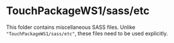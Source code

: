 # TouchPackageWS1/sass/etc

This folder contains miscellaneous SASS files. Unlike `"TouchPackageWS1/sass/etc"`, these files
need to be used explicitly.
